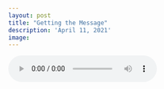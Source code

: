 ```yaml
---
layout: post
title: "Getting the Message"
description: 'April 11, 2021'
image:
---
```


<audio controls preload="metadata">
  <source src="https://docs.google.com/uc?export=open&id=1LCgMz8dkw9QrcWpaDUc2AZw4T0AENNYs" type="audio/mp3">
Your browser does not support the audio element.
</audio>
